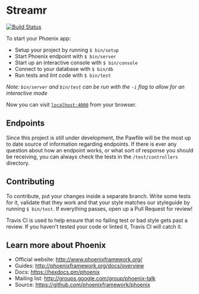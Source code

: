 # Streamr
[![Build Status](https://travis-ci.org/streamr-app/streamr-api.svg?branch=develop)](https://travis-ci.org/streamr-app/streamr-api)

To start your Phoenix app:

  * Setup your project by running `$ bin/setup`
  * Start Phoenix endpoint with `$ bin/server`
  * Start up an interactive console with `$ bin/console`
  * Connect to your database with `$ bin/db`
  * Run tests and lint code with `$ bin/test`

_Note: `bin/server` and `bin/test` can be run with the `-i` flag to allow for an
interactive mode_

Now you can visit [`localhost:4000`](http://localhost:4000) from your browser.

## Endpoints

Since this project is still under development, the Pawfile will be the most up to date
source of information regarding endpoints. If there is ever any question about how an endpoint works,
or what sort of response you should be receiving, you can always check the tests in the `/test/controllers` directory.

## Contributing

To contribute, put your changes inside a separate branch. Write some tests for
it, validate that they work and that your style matches our styleguide by
running `$ bin/test`. If everything passes, open up a Pull Request for review!

Travis CI is used to help ensure that no failing test or bad style gets past a review. If you
haven't tested your code or linted it, Travis CI will catch it.

## Learn more about Phoenix

  * Official website: http://www.phoenixframework.org/
  * Guides: http://phoenixframework.org/docs/overview
  * Docs: https://hexdocs.pm/phoenix
  * Mailing list: http://groups.google.com/group/phoenix-talk
  * Source: https://github.com/phoenixframework/phoenix
